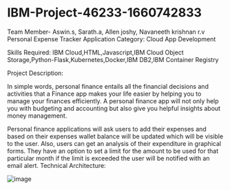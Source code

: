 # IBM-Project-46233-1660742833
Team Member- Aswin.s, Sarath.a, Allen joshy, Navaneeth krishnan r.v
Personal Expense Tracker Application
Category: Cloud App Development

Skills Required:
IBM Cloud,HTML,Javascript,IBM Cloud Object Storage,Python-Flask,Kubernetes,Docker,IBM DB2,IBM Container Registry

Project Description:


In simple words, personal finance entails all the financial decisions and activities that a Finance app makes your life easier by helping you to manage your finances efficiently. A personal finance app will not only help you with budgeting and accounting but also give you helpful insights about money management.


Personal finance applications will ask users to add their expenses and based on their expenses wallet balance will be updated which will be visible to the user.  Also, users can get an analysis of their expenditure in graphical forms. They have an option to set a limit for the amount to be used for that particular month if the limit is exceeded the user will be notified with an email alert.
Technical Architecture:

![image](https://user-images.githubusercontent.com/114467442/202668624-03b1621b-8ee3-45f8-8312-b4398a4302ce.png)
